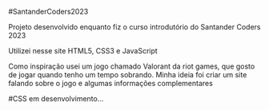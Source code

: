 #SantanderCoders2023

Projeto desenvolvido enquanto fiz o curso introdutório do Santander Coders 2023

Utilizei nesse site HTML5, CSS3 e JavaScript

Como inspiração usei um jogo chamado Valorant da riot games, que gosto de jogar quando tenho um tempo sobrando. Minha ideia foi criar um site falando sobre o jogo e algumas informações complementares

#CSS em desenvolvimento...
